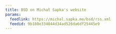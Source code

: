 ```yaml
---
title: BSD on Michał Sapka's website
params:
  feedlink: https://michal.sapka.me/bsd/rss.xml
  feedid: 9b180e334044d34ad526da6df25445e9
---
```

